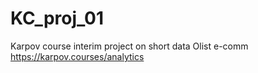 # KC_proj_01
Karpov course interim project on short data Olist e-comm
https://karpov.courses/analytics
